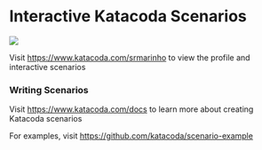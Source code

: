 # Interactive Katacoda Scenarios

[![](http://shields.katacoda.com/katacoda/srmarinho/count.svg)](https://www.katacoda.com/srmarinho "Get your profile on Katacoda.com")

Visit https://www.katacoda.com/srmarinho to view the profile and interactive scenarios

### Writing Scenarios
Visit https://www.katacoda.com/docs to learn more about creating Katacoda scenarios

For examples, visit https://github.com/katacoda/scenario-example
